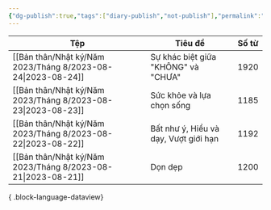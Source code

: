 ```yaml
---
{"dg-publish":true,"tags":["diary-publish","not-publish"],"permalink":"/ban-than/nhat-ky/nhat-ky/","dgPassFrontmatter":true}
---
```



| Tệp                                                             | Tiêu đề                               | Số từ |
| --------------------------------------------------------------- | ------------------------------------- | ----- |
| [[Bản thân/Nhật ký/Năm 2023/Tháng 8/2023-08-24\|2023-08-24]] | Sự khác biệt giữa "KHÔNG" và "CHƯA"   | 1920  |
| [[Bản thân/Nhật ký/Năm 2023/Tháng 8/2023-08-23\|2023-08-23]] | Sức khỏe và lựa chọn sống             | 1185  |
| [[Bản thân/Nhật ký/Năm 2023/Tháng 8/2023-08-22\|2023-08-22]] | Bất như ý, Hiểu và dạy, Vượt giới hạn | 1192  |
| [[Bản thân/Nhật ký/Năm 2023/Tháng 8/2023-08-21\|2023-08-21]] | Dọn dẹp                               | 1200  |

{ .block-language-dataview}
